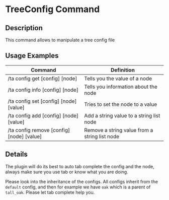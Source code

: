 # TreeConfig Command

## Description

This command allows to manipulate a tree config file

## Usage Examples

Command |  Definition
------------- | -------------
/ta config get [config] [node] | Tells you the value of a node
/ta config info [config] [node] | Tells you information about the node
/ta config set [config] [node] [value] | Tries to set the node to a value
/ta config add [config] [node] [value] | Add a string value to a string list node
/ta config remove [config] [node] [value] | Remove a string value from a string list node

## Details

The plugin will do its best to auto tab complete the config and the node, always make sure you use tab or know what you are doing.

Please look into the inheritance of the configs. All configs inherit from the `default` config, and then for example we have `oak` which is a parent of `tall_oak`. Please let tab complete help you.